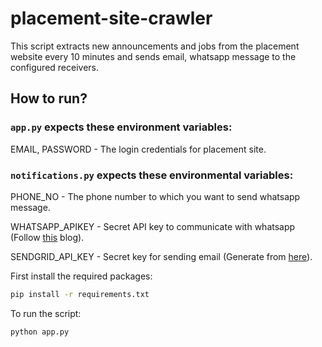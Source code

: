 # placement-site-crawler

This script extracts new announcements and jobs from the placement website every 10 minutes and sends email, whatsapp message to the configured receivers.

## How to run?
### `app.py` expects these environment variables:

EMAIL, PASSWORD - The login credentials for placement site.

### `notifications.py` expects these environmental variables:

PHONE_NO - The phone number to which you want to send whatsapp message.

WHATSAPP_APIKEY - Secret API key to communicate with whatsapp (Follow [this](https://www.callmebot.com/blog/free-api-whatsapp-messages/) blog).

SENDGRID_API_KEY - Secret key for sending email (Generate from [here](https://sendgrid.com/solutions/email-api/)).

First install the required packages: 
```sh
pip install -r requirements.txt
```
To run the script:
```sh
python app.py
```
